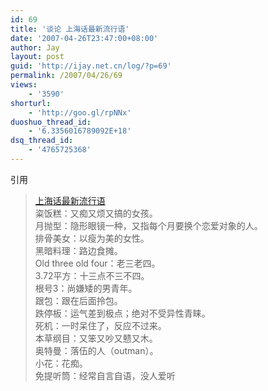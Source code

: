 ```yaml
---
id: 69
title: '谈论 上海话最新流行语'
date: '2007-04-26T23:47:00+08:00'
author: Jay
layout: post
guid: 'http://ijay.net.cn/log/?p=69'
permalink: /2007/04/26/69
views:
    - '3590'
shorturl:
    - 'http://goo.gl/rpNNx'
duoshuo_thread_id:
    - '6.3356016789092E+18'
dsq_thread_id:
    - '4765725368'
---
```


<p> </p><p>引用 <blockquote><a href="http://timiyang.spaces.live.com/blog/cns!B67C9B283E26BE9C!192.entry">上海话最新流行语</a><br /><div>粢饭糕：又痴又烦又搞的女孩。 <br />月抛型：隐形眼镜一种，又指每个月要换个恋爱对象的人。 <br />排骨美女：以瘦为美的女性。 <br />黑暗料理：路边食摊。 <br />Old three old four：老三老四。 <br />3.72平方：十三点不三不四。  <br />根号3：尚嫌矮的男青年。<br />跟包：跟在后面拎包。 <br />跌停板：运气差到极点；绝对不受异性青睐。 <br />死机：一时呆住了，反应不过来。  <br />本草纲目：又笨又吵又戆又木。  <br />奥特曼：落伍的人（outman）。 <br />小花：花痴。 <br />免提听筒：经常自言自语，没人爱听</div></blockquote></p>